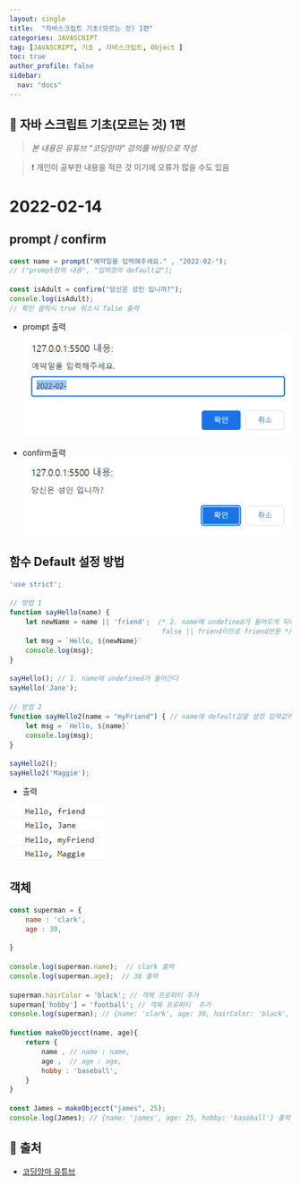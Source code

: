 ```yaml
---
layout: single
title:  "자바스크립트 기초(모르는 것) 1편"
categories: JAVASCRIPT
tag: [JAVASCRIPT, 기초 , 자바스크립트, Object ]
toc: true
author_profile: false
sidebar:
  nav: "docs"
---
```


## 🚀 자바 스크립트 기초(모르는 것) 1편

<!--Quote-->
> *본 내용은 유튜브 "코딩앙마" 강의를 바탕으로 작성*  

> ❗ 개인이 공부한 내용을 적은 것 이기에 오류가 많을 수도 있음


# 2022-02-14

## prompt / confirm 

```jsx
const name = prompt("예약일을 입력해주세요." , "2022-02-");
// ("prompt창의 내용", "입력창의 default값");

const isAdult = confirm("당신은 성인 입니까?");
console.log(isAdult);
// 확인 클릭시 true 취소시 false 출력 
```
- prompt 출력 
![prompt.png](/assets/images/posts/2022-02-14/prompt.png)

- confirm출력 
![prompt.png](/assets/images/posts/2022-02-14/confirm.png)

## 함수 Default 설정 방법

```jsx
'use strict'; 

// 방법 1 
function sayHello(name) {
    let newName = name || 'friend';  /* 2. name에 undefined가 들어오게 되어 false가 된다 
                                      false || friend이므로 friend반환 */
    let msg = `Hello, ${newName}`
    console.log(msg);
}

sayHello(); // 1. name에 undefined가 들어간다 
sayHello('Jane');

// 방법 2 
function sayHello2(name = "myFriend") { // name에 default값을 설정 입력값이 안들어오면 myFriend로 호출
    let msg = `Hello, ${name}`
    console.log(msg);
}

sayHello2(); 
sayHello2('Maggie');
```

- 출력

![결과.png](/assets/images/posts/2022-02-14/result.png)

## 객체

```jsx
const superman = {
    name : 'clark',
    age : 30,

}

console.log(superman.name);  // clark 출력
console.log(superman.age);  // 30 출력

superman.hairColor = 'black'; // 객체 프로퍼티 추가 
superman['hobby'] = 'football'; // 객체 프로퍼티  추가 
console.log(superman); // {name: 'clark', age: 30, hairColor: 'black', hobby: 'football'} 출력

function makeObjecct(name, age){
    return {
        name , // name : name,
        age ,  // age : age, 
        hobby : 'baseball',
    }
}

const James = makeObjecct("james", 25);
console.log(James); // {name: 'james', age: 25, hobby: 'baseball'} 출력
```



## 📑 출처 

 - [코딩앙마 유튜브](https://www.youtube.com/c/%EC%BD%94%EB%94%A9%EC%95%99%EB%A7%88) 
 